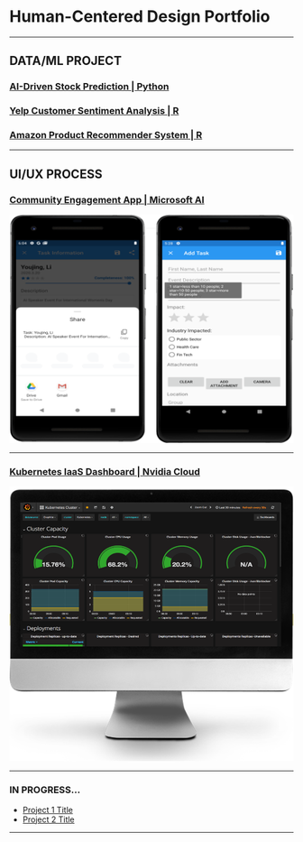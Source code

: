 # Human-Centered Design Portfolio

---
## DATA/ML PROJECT


### [AI-Driven Stock Prediction | Python](/pdf/StealthWealthPoster.pdf)

### [Yelp Customer Sentiment Analysis | R](http://example.com/)

### [Amazon Product Recommender System | R](http://example.com/)



---

## UI/UX PROCESS

### [Community Engagement App | Microsoft AI](/pdf/engage.pdf)
<img src="images/engagementApp.PNG?raw=true"/>
<br>

---
### [Kubernetes IaaS Dashboard | Nvidia Cloud](http://example.com/)
<img src="images/k8s.PNG?raw=true"/>
<br>

---


### IN PROGRESS...
- [Project 1 Title](http://example.com/)	
- [Project 2 Title](http://example.com/)

---




